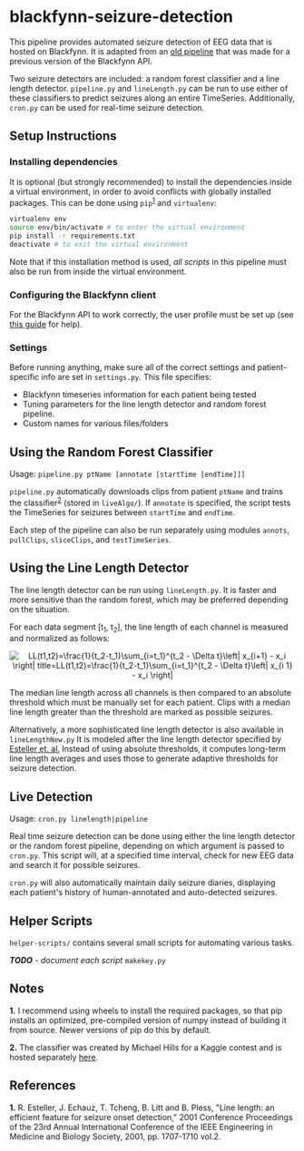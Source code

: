 # blackfynn-seizure-detection
This pipeline provides automated seizure detection of EEG data that is hosted on Blackfynn. It is adapted from an [old pipeline](https://github.com/sbaldassano/blackfynnPipeline) that was made for a previous version of the Blackfynn API.

Two seizure detectors are included: a random forest classifier and a line length detector. `pipeline.py` and `lineLength.py` can be run to use either of these classifiers to predict seizures along an entire TimeSeries. Additionally, `cron.py` can be used for real-time seizure detection.

## Setup Instructions
### Installing dependencies
It is optional (but strongly recommended) to install the dependencies inside a virtual environment, in order to avoid conflicts with globally installed packages. This can be done using `pip`<sup>[1](#note-1)</sup> and `virtualenv`:
```bash
virtualenv env
source env/bin/activate # to enter the virtual environment
pip install -r requirements.txt
deactivate # to exit the virtual environment
```
Note that if this installation method is used, *all scripts* in this pipeline must also be run from inside the virtual environment.

### Configuring the Blackfynn client
For the Blackfynn API to work correctly, the user profile must be set up (see [this guide](http://docs.blackfynn.io/platform/clients/getting_started.html) for help).

### Settings
Before running anything, make sure all of the correct settings and patient-specific info are set in `settings.py`. This file specifies:
- Blackfynn timeseries information for each patient being tested
- Tuning parameters for the line length detector and random forest pipeline. 
- Custom names for various files/folders

## Using the Random Forest Classifier
Usage: `pipeline.py ptName [annotate [startTime [endTime]]]`

`pipeline.py` automatically downloads clips from patient `ptName` and trains the classifier<sup>[2](#note-2)</sup> (stored in `liveAlgo/`). If `annotate` is specified, the script tests the TimeSeries for seizures between `startTime` and `endTime`.

Each step of the pipeline can also be run separately using modules `annots`, `pullClips`, `sliceClips`, and `testTimeSeries`.

## Using the Line Length Detector
The line length detector can be run using `lineLength.py`. It is faster and more sensitive than the random forest, which may be preferred depending on the situation.

For each data segment \[t<sub>1</sub>, t<sub>2</sub>\], the line length of each channel is measured and normalized as follows:

<p align="center"><img src="https://latex.codecogs.com/svg.latex?LL(t1,t2)=\frac{1}{t_2-t_1}\sum_{i=t_1}^{t_2&space;-&space;\Delta&space;t}\left|&space;x_{i&plus;1}&space;-&space;x_i&space;\right|" title="LL(t1,t2)=\frac{1}{t_2-t_1}\sum_{i=t_1}^{t_2 - \Delta t}\left| x_{i+1} - x_i \right|" alt="LL(t1,t2)=\frac{1}{t_2-t_1}\sum_{i=t_1}^{t_2 - \Delta t}\left| x_{i+1} - x_i \right| title=LL(t1,t2)=\frac{1}{t_2-t_1}\sum_{i=t_1}^{t_2 - \Delta t}\left| x_{i 1} - x_i \right|"></p>

The median line length across all channels is then compared to an absolute threshold which must be manually set for each patient. Clips with a median line length greater than the threshold are marked as possible seizures.

Alternatively, a more sophisticated line length detector is also available in `lineLengthNew.py` It is modeled after the line length detector specified by [Esteller et. al.](#ref-1) Instead of using absolute thresholds, it computes long-term line length averages and uses those to generate adaptive thresholds for seizure detection.

## Live Detection
Usage: `cron.py linelength|pipeline`

Real time seizure detection can be done using either the line length detector or the random forest pipeline, depending on which argument is passed to `cron.py`. This script will, at a specified time interval, check for new EEG data and search it for possible seizures.

`cron.py` will also automatically maintain daily seizure diaries, displaying each patient's history of human-annotated and auto-detected seizures.

## Helper Scripts
`helper-scripts/` contains several small scripts for automating various tasks.

***TODO** - document each script*
`makekey.py`

## Notes
<b name="note-1">1.</b> I recommend using wheels to install the required packages, so that pip installs an optimized, pre-compiled version of numpy instead of building it from source. Newer versions of pip do this by default.

<b name="note-2">2.</b> The classifier was created by Michael Hills for a Kaggle contest and is hosted separately [here](https://github.com/MichaelHills/seizure-detection).

## References
<b name="ref-1">1.</b> R. Esteller, J. Echauz, T. Tcheng, B. Litt and B. Pless, "Line length: an efficient feature for seizure onset detection," 2001 Conference Proceedings of the 23rd Annual International Conference of the IEEE Engineering in Medicine and Biology Society, 2001, pp. 1707-1710 vol.2.
